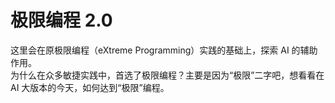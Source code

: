 # 极限编程 2.0

这里会在原极限编程（eXtreme Programming）实践的基础上，探索 AI 的辅助作用。  
为什么在众多敏捷实践中，首选了极限编程？主要是因为“极限”二字吧，想看看在 AI 大版本的今天，如何达到“极限”编程。
